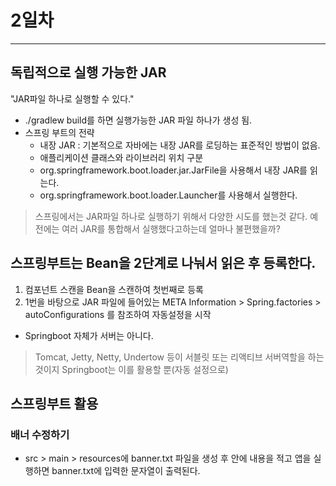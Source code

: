 # 2일차
----
## 독립적으로 실행 가능한 JAR
"JAR파일 하나로 실행할 수 있다."

- ./gradlew build를 하면 실행가능한 JAR 파일 하나가 생성 됨.
- 스프링 부트의 전략
    - 내장 JAR : 기본적으로 자바에는 내장 JAR를 로딩하는 표준적인 방법이 없음.
    - 애플리케이션 클래스와 라이브러리 위치 구분
    - org.springframework.boot.loader.jar.JarFile을 사용해서 내장 JAR를 읽는다.
    - org.springframework.boot.loader.Launcher를 사용해서 실행한다.

> 스프링에서는 JAR파일 하나로 실행하기 위해서 다양한 시도를 했는것 같다. 예전에는 여러 JAR를 통합해서 실행했다고하는데 얼마나 불편했을까?

## 스프링부트는 Bean을 2단계로 나눠서 읽은 후 등록한다. 
1. 컴포넌트 스캔을 Bean을 스캔하여 첫번째로 등록
2. 1번을 바탕으로 JAR 파일에 들어있는 META Information > Spring.factories > autoConfigurations 를 참조하여 자동설정을 시작

- Springboot 자체가 서버는 아니다. 
> Tomcat, Jetty, Netty, Undertow 등이 서블릿 또는 리액티브 서버역할을 하는 것이지 Springboot는 이를 활용할 뿐(자동 설정으로)


스프링부트 활용
--
### 배너 수정하기
- src > main > resources에 banner.txt 파일을 생성 후 안에 내용을 적고 앱을 실행하면 banner.txt에 입력한 문자열이 출력된다.

